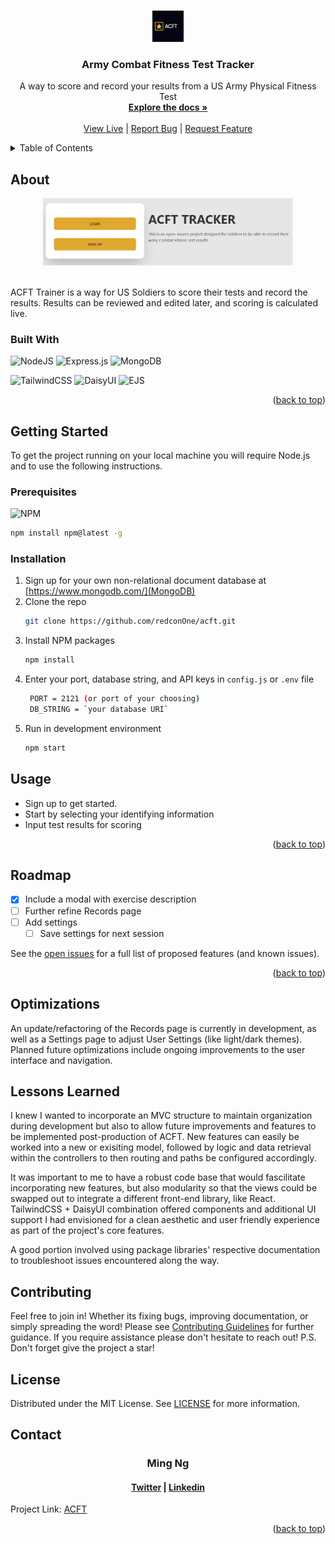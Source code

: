 <a id='readme-top'> </a>

<br />
<div align="center">
  <a href="https://github.com/redconOne/acft">
    <img src="./public/img/acftLogo.png" alt="acft logo" width="50" height="50" />
  </a>
  <h3 align="center">
    Army Combat Fitness Test Tracker
  </h3>
  <p align="center"> 
    A way to score and record your results from a US Army Physical Fitness Test
    <br />
    <a href="https://github.com/redconOne/acft"><strong>Explore the docs »</strong></a>
    <br />
    <br />
    <a href="https://acft-production.up.railway.app/">View Live</a>
    |
    <a href="https://github.com/redconOne/acft/issues">Report Bug</a>
    |
    <a href="https://github.com/redconOne/acft/issues">Request Feature</a>
  </p>
</div>

<details>
  <summary>Table of Contents</summary>
  <ol>
    <li>
      <a href="#about">About</a>
      <ul>
        <li>
          <a href="#built-with">Built With</a>
        </li>
      </ul>
    </li>
    <li>
      <a href="#getting-started">Getting Started</a>
      <ul>
        <li>
          <a href="#prerequisites">Prerequisites</a>
        </li>
        <li>
          <a href="#installation">Installation</a>
        </li>
      </ul>
    </li>
    <li>
      <a href="#usage">Usage</a>
    </li>
    <li>
      <a href="#roadmap">Roadmap</a>
    </li>
    <li>
      <a href="#optimizations">Optimizations</a>
    </li>
    <li>
      <a href="#lessons-learned">Lessons Learned</a>
    </li>
    <li>
      <a href="#contributing">Contributing</a>
    </li>
    <li>
      <a href="#license">License</a>
    </li>
    <li>
      <a href="#contact">Contact</a>
    </li>
  </ol>
</details>

## About

<div align="center">
  <img src="./public/img/acftLanding.png" alt="project landing page image" width="400px" />
</div>

<br />
<p>
  ACFT Trainer is a way for US Soldiers to score their tests and record the results. Results can be reviewed and edited later, and scoring is calculated live. 
</p>

### Built With

![NodeJS](https://img.shields.io/badge/node.js-6DA55F?style=for-the-badge&logo=node.js&logoColor=white)
![Express.js](https://img.shields.io/badge/express.js-%23404d59.svg?style=for-the-badge&logo=express&logoColor=%2361DAFB)
![MongoDB](https://img.shields.io/badge/MongoDB-%234ea94b.svg?style=for-the-badge&logo=mongodb&logoColor=white)

![TailwindCSS](https://img.shields.io/badge/tailwindcss-%2338B2AC.svg?style=for-the-badge&logo=tailwind-css&logoColor=white)
![DaisyUI](https://img.shields.io/badge/DaisyUI-610cf5.svg?style=for-the-badge&logo=DaisyUI&logoColor=white)
![EJS](https://img.shields.io/badge/ejs-%234ea94b.svg?style=for-the-badge&logo=ejs&logoColor=white)

<p align="right">
  (<a href="#readme-top">back to top</a>)
</p>

## Getting Started

<p>
  To get the project running on your local machine you will require Node.js and to use the following instructions.
</p>

### Prerequisites

![NPM](https://img.shields.io/badge/NPM-%23000000.svg?style=for-the-badge&logo=npm&logoColor=white)

```sh
npm install npm@latest -g
```

### Installation

1. Sign up for your own non-relational document database at
   [https://www.mongodb.com/](MongoDB)
2. Clone the repo
   ```sh
   git clone https://github.com/redconOne/acft.git
   ```
3. Install NPM packages
   ```sh
   npm install
   ```
4. Enter your port, database string, and API keys in `config.js` or `.env` file
   ```sh
    PORT = 2121 (or port of your choosing)
    DB_STRING = `your database URI`
   ```
5. Run in development environment
   ```sh
   npm start
   ```

## Usage

- Sign up to get started.
- Start by selecting your identifying information
- Input test results for scoring

<p align="right">(<a href="#readme-top">back to top</a>)</p>

<!-- ROADMAP -->

## Roadmap

- [x] Include a modal with exercise description
- [ ] Further refine Records page
- [ ] Add settings
  - [ ] Save settings for next session

See the [open issues](https://github.com/redconOne/acft/issues) for a full list
of proposed features (and known issues).

<p align="right">(<a href="#readme-top">back to top</a>)</p>

## Optimizations

An update/refactoring of the Records page is currently in development, as well
as a Settings page to adjust User Settings (like light/dark themes). Planned
future optimizations include ongoing improvements to the user interface and
navigation.

## Lessons Learned

I knew I wanted to incorporate an MVC structure to maintain organization during
development but also to allow future improvements and features to be implemented
post-production of ACFT. New features can easily be worked into a new or
exisiting model, followed by logic and data retrieval within the controllers to
then routing and paths be configured accordingly.

It was important to me to have a robust code base that would fascilitate
incorporating new features, but also modularity so that the views could be
swapped out to integrate a different front-end library, like React.
TailwindCSS + DaisyUI combination offered components and additional UI support I
had envisioned for a clean aesthetic and user friendly experience as part of the
project's core features.

A good portion involved using package libraries' respective documentation to
troubleshoot issues encountered along the way.

<!-- CONTRIBUTING -->

## Contributing

Feel free to join in! Whether its fixing bugs, improving documentation, or
simply spreading the word! Please see
[Contributing Guidelines](/CONTRIBUTING.md) for further guidance. If you require
assistance please don't hesitate to reach out! P.S. Don't forget give the
project a star!

<!-- LICENSE -->

## License

Distributed under the MIT License. See [LICENSE](./LICENSE) for more
information.

<!-- CONTACT -->

## Contact

<h3 align='center'> Ming Ng</h3>
<h4 align='center'>
  <a href="https://twitter.com/MingLeeNg1">Twitter</a> |
  <a href="https://linkedin.com/in/MingLeeNg">Linkedin</a>
</h4>

Project Link: [ACFT](https://acft-production.up.railway.app/)

<p align="right">(<a href="#readme-top">back to top</a>)</p>
